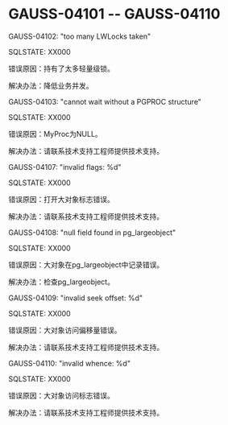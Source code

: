 # GAUSS-04101 -- GAUSS-04110

GAUSS-04102: "too many LWLocks taken"

SQLSTATE: XX000

错误原因：持有了太多轻量级锁。

解决办法：降低业务并发。

GAUSS-04103: "cannot wait without a PGPROC structure"

SQLSTATE: XX000

错误原因：MyProc为NULL。

解决办法：请联系技术支持工程师提供技术支持。

GAUSS-04107: "invalid flags: %d"

SQLSTATE: XX000

错误原因：打开大对象标志错误。

解决办法：请联系技术支持工程师提供技术支持。

GAUSS-04108: "null field found in pg\_largeobject"

SQLSTATE: XX000

错误原因：大对象在pg\_largeobject中记录错误。

解决办法：检查pg\_largeobject。

GAUSS-04109: "invalid seek offset: %d"

SQLSTATE: XX000

错误原因：大对象访问偏移量错误。

解决办法：请联系技术支持工程师提供技术支持。

GAUSS-04110: "invalid whence: %d"

SQLSTATE: XX000

错误原因：大对象访问标志错误。

解决办法：请联系技术支持工程师提供技术支持。

